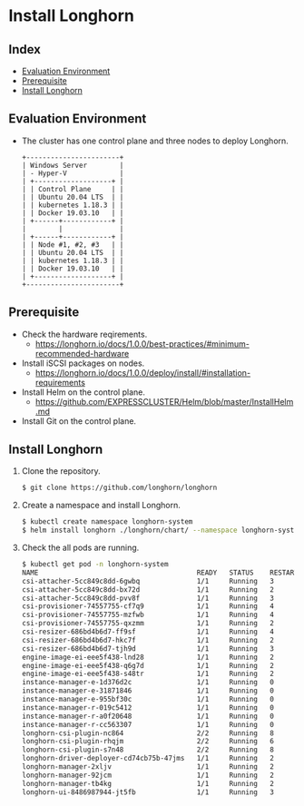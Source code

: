 # Install Longhorn
## Index
- [Evaluation Environment](#evaluation-environment)
- [Prerequisite](#prerequisite)
- [Install Longhorn](#install-longhorn)

## Evaluation Environment
- The cluster has one control plane and three nodes to deploy Longhorn.
  ```
  +-----------------------+
  | Windows Server        | 
  | - Hyper-V             |
  | +-------------------+ |
  | | Control Plane     | |
  | | Ubuntu 20.04 LTS  | |
  | | kubernetes 1.18.3 | |
  | | Docker 19.03.10   | |
  | +------+------------+ |
  |        |              |
  | +------+------------+ |
  | | Node #1, #2, #3   | |
  | | Ubuntu 20.04 LTS  | |
  | | kubernetes 1.18.3 | |
  | | Docker 19.03.10   | |
  | +-------------------+ |
  +-----------------------+
  ```

## Prerequisite
- Check the hardware reqirements.
  - https://longhorn.io/docs/1.0.0/best-practices/#minimum-recommended-hardware
- Install iSCSI packages on nodes.
  - https://longhorn.io/docs/1.0.0/deploy/install/#installation-requirements
- Install Helm on the control plane.
  - https://github.com/EXPRESSCLUSTER/Helm/blob/master/InstallHelm.md
- Install Git on the control plane.

## Install Longhorn
1. Clone the repository.
   ```sh
   $ git clone https://github.com/longhorn/longhorn
   ```
1. Create a namespace and install Longhorn.
   ```sh
   $ kubectl create namespace longhorn-system
   $ helm install longhorn ./longhorn/chart/ --namespace longhorn-system
   ```
1. Check the all pods are running.
   ```sh
   $ kubectl get pod -n longhorn-system
   NAME                                       READY   STATUS    RESTARTS   AGE
   csi-attacher-5cc849c8dd-6gwbq              1/1     Running   3          28h
   csi-attacher-5cc849c8dd-bx72d              1/1     Running   2          24h
   csi-attacher-5cc849c8dd-pvv8f              1/1     Running   3          28h
   csi-provisioner-74557755-cf7q9             1/1     Running   4          28h
   csi-provisioner-74557755-mzfwb             1/1     Running   4          28h
   csi-provisioner-74557755-qxzmm             1/1     Running   2          24h
   csi-resizer-686bd4b6d7-ff9sf               1/1     Running   4          28h
   csi-resizer-686bd4b6d7-hkc7f               1/1     Running   2          24h
   csi-resizer-686bd4b6d7-tjh9d               1/1     Running   3          28h
   engine-image-ei-eee5f438-lnd28             1/1     Running   2          28h
   engine-image-ei-eee5f438-q6g7d             1/1     Running   2          28h
   engine-image-ei-eee5f438-s48tr             1/1     Running   2          28h
   instance-manager-e-1d376d2c                1/1     Running   0          3h8m
   instance-manager-e-31871846                1/1     Running   0          3h6m
   instance-manager-e-955bf30c                1/1     Running   0          3h7m
   instance-manager-r-019c5412                1/1     Running   0          3h6m
   instance-manager-r-a0f20648                1/1     Running   0          3h7m
   instance-manager-r-cc563307                1/1     Running   0          3h8m
   longhorn-csi-plugin-nc864                  2/2     Running   8          28h
   longhorn-csi-plugin-rhqjm                  2/2     Running   6          28h
   longhorn-csi-plugin-s7n48                  2/2     Running   8          28h
   longhorn-driver-deployer-cd74cb75b-47jms   1/1     Running   2          28h
   longhorn-manager-2xljv                     1/1     Running   2          28h
   longhorn-manager-92jcm                     1/1     Running   2          28h
   longhorn-manager-tb4kg                     1/1     Running   2          28h
   longhorn-ui-8486987944-jt5fb               1/1     Running   3          24h   
   ```   